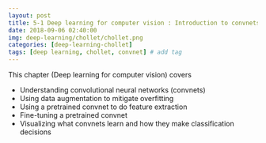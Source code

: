 ```yaml
---
layout: post
title: 5-1 Deep learning for computer vision : Introduction to convnets
date: 2018-09-06 02:40:00
img: deep-learning/chollet/chollet.png
categories: [deep-learning-chollet] 
tags: [deep learning, chollet, convnet] # add tag
---
```


This chapter (Deep learning for computer vision) covers

- Understanding convolutional neural networks (convnets)
- Using data augmentation to mitigate overfitting
- Using a pretrained convnet to do feature extraction
- Fine-tuning a pretrained convnet
- Visualizing what convnets learn and how they make classification decisions